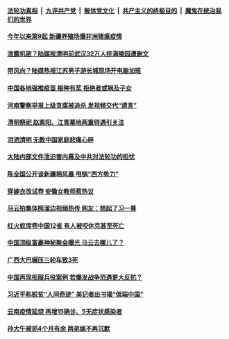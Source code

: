 

####  [法轮功真相](../../../../basic/blob/master/README.md?t=04061932) &nbsp;|&nbsp; [九评共产党](../../../../9ping.md/blob/master/README.md?t=04061932) &nbsp;|&nbsp; [解体党文化](../../../../jtdwh.md/blob/master/README.md?t=04061932)  &nbsp;|&nbsp; [共产主义的终极目的](../../../../gczydzjmd.md/blob/master/README.md?t=04061932) &nbsp;|&nbsp; [魔鬼在统治我们的世界](../../../../mgztzwmdsj.md/blob/master/README.md?t=04061932) 

#### [今年以来第9起 新疆养殖场爆非洲猪瘟疫情](../pages/soh5/492095.md?t=04061932) 
#### [泄露机密？陆媒报清明前武汉32万人挤满陵园遭删文](../pages/soh5/492119.md?t=04061932) 
#### [带风向？陆媒热报江苏男子游长城现场开电脑加班 ](../pages/soh5/492077.md?t=04061932) 
#### [中国各地强推疫苗 接种有奖 拒绝者或祸及子女](../pages/soh5/492014.md?t=04061932) 
#### [河南警察举报上级贪腐被追杀 发视频交代“遗言”](../pages/soh5/492011.md?t=04061932) 
#### [清明祭祀 赵紫阳、江青墓地两重待遇引关注](../pages/soh5/491996.md?t=04061932) 
#### [泪洒清明 无数中国家庭悲痛心碎](../pages/soh5/491903.md?t=04061932) 
#### [大陆内部文件泄迫害内幕及中共对法轮功的担忧](../pages/soh5/491900.md?t=04061932) 
#### [陈全国公开谈新疆棉风暴 甩锅“西方势力”](../pages/soh5/491951.md?t=04061932) 
#### [穿嫁衣改试卷 安徽女教师惹热议](../pages/soh5/491921.md?t=04061932) 
#### [马云拍集体照溜边视频热传 网友：想起了习一尊](../pages/soh5/491792.md?t=04061932) 
#### [红火蚁席卷中国12省 有人被咬休克甚至死亡](../pages/soh5/491780.md?t=04061932) 
#### [中国顶级富豪神秘聚会曝光 马云去哪儿了？](../pages/soh5/491771.md?t=04061932) 
#### [ 广西大巴辗压三轮车致3死](../pages/soh5/491774.md?t=04061932) 
#### [中国再现拒服兵役案例 若爆发战争恐遇更大反抗？](../pages/soh5/491732.md?t=04061932) 
#### [习近平称脱贫“人间奇迹” 美记者出书揭“低端中国”](../pages/soh5/491717.md?t=04061932) 
#### [云南疫情延烧 再增15确诊、5无症状感染者](../pages/soh5/491675.md?t=04061932) 
#### [孙大午被抓4个月有余 两弟媳不再沉默](../pages/soh5/491645.md?t=04061932) 
